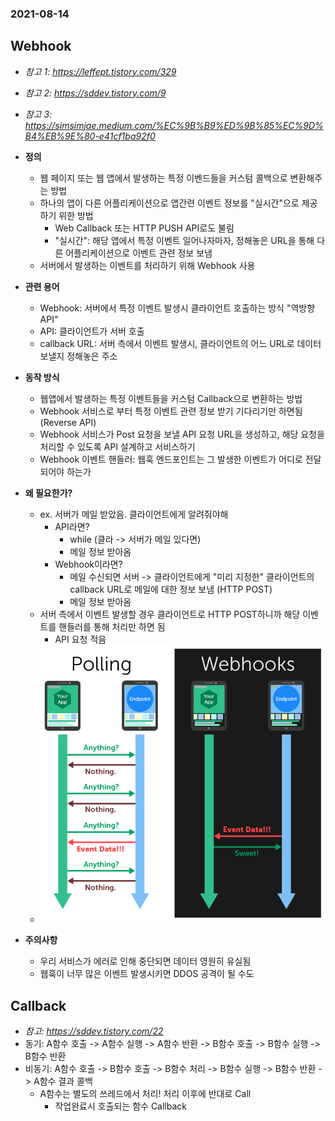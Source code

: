 ### 2021-08-14

## Webhook
- *참고 1: https://leffept.tistory.com/329*
- *참고 2: https://sddev.tistory.com/9*
- *참고 3: https://simsimjae.medium.com/%EC%9B%B9%ED%9B%85%EC%9D%B4%EB%9E%80-e41cf1ba92f0*
- **정의**
    - 웹 페이지 또는 웹 앱에서 발생하는 특정 이벤드들을 커스텀 콜백으로 변환해주는 방법
    - 하나의 앱이 다른 어플리케이션으로 앱간련 이벤트 정보를 "실시간"으로 제공하기 위한 방법
        - Web Callback 또는 HTTP PUSH API로도 불림
        - "실시간": 해당 앱에서 특정 이벤트 일어나자마자, 정해놓은 URL을 통해 다른 어플리케이션으로 이벤트 관련 정보 보냄
    - 서버에서 발생하는 이벤트를 처리하기 위해 Webhook 사용

- **관련 용어**
    - Webhook: 서버에서 특정 이벤트 발생시 클라이언트 호출하는 방식 "역방향 API"
    - API: 클라이언트가 서버 호출
    - callback URL: 서버 측에서 이벤트 발생시, 클라이언트의 어느 URL로 데이터 보낼지 정해놓은 주소

- **동작 방식**
    - 웹앱에서 발생하는 특정 이벤트들을 커스텀 Callback으로 변환하는 방법
    - Webhook 서비스로 부터 특정 이벤트 관련 정보 받기 기다리기만 하면됨 (Reverse API)
    - Webhook 서비스가 Post 요청을 보낼 API 요청 URL을 생성하고, 해당 요청을 처리할 수 있도록 API 설계하고 서비스하기
    - Webhook 이벤트 핸들러: 웹훅 엔드포인트는 그 발생한 이벤트가 어디로 전달되어야 하는가

- **왜 필요한가?**
    - ex. 서버가 메일 받았음. 클라이언트에게 알려줘야해
        - API라면?
            - while (클라 -> 서버가 메일 있다면)
            - 메일 정보 받아옴
        - Webhook이라면?
            - 메일 수신되면 서버 -> 클라이언트에게 "미리 지정한" 클라이언트의 callback URL로 메일에 대한 정보 보냄 (HTTP POST)
            - 메일 정보 받아옴
    - 서버 측에서 이벤트 발생할 경우 클라이언트로 HTTP POST하니까 해당 이벤트를 핸들러를 통해 처리만 하면 됨
        - API 요청 적음
    - ![](../image/2021-08-14-웹훅.png)

- **주의사항**
    - 우리 서비스가 에러로 인해 중단되면 데이터 영원히 유실됨
    - 웹훅이 너무 많은 이벤트 발생시키면 DDOS 공격이 될 수도
    
## Callback
- *참고: https://sddev.tistory.com/22*
- 동기: A함수 호출 -> A함수 실행 -> A함수 반환 -> B함수 호출 -> B함수 실행 -> B함수 반환
- 비동기: A함수 호출 -> B함수 호출 -> B함수 처리 -> B함수 실행 -> B함수 반환 -> A함수 결과 콜백
    - A함수는 별도의 쓰레드에서 처리! 처리 이후에 반대로 Call
        - 작업완료시 호출되는 함수 Callback
        
